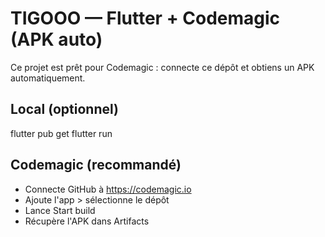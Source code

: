 # TIGOOO — Flutter + Codemagic (APK auto)

Ce projet est prêt pour Codemagic : connecte ce dépôt et obtiens un APK automatiquement.

## Local (optionnel)
flutter pub get
flutter run

## Codemagic (recommandé)
- Connecte GitHub à https://codemagic.io
- Ajoute l'app > sélectionne le dépôt
- Lance Start build
- Récupère l'APK dans Artifacts
